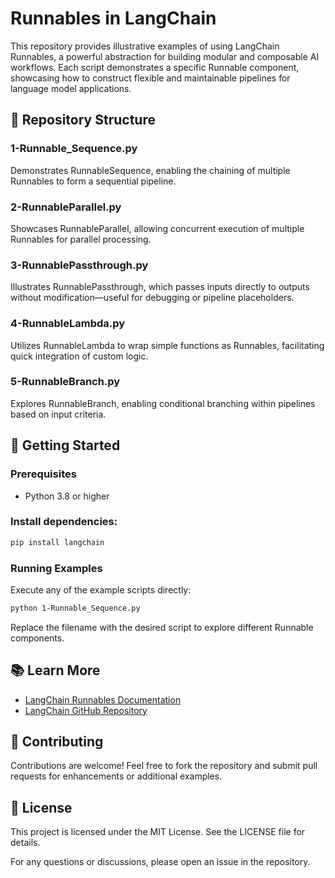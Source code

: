 # Runnables in LangChain

This repository provides illustrative examples of using LangChain Runnables, a powerful abstraction for building modular and composable AI workflows. Each script demonstrates a specific Runnable component, showcasing how to construct flexible and maintainable pipelines for language model applications.

## 📁 Repository Structure

### 1-Runnable_Sequence.py
Demonstrates RunnableSequence, enabling the chaining of multiple Runnables to form a sequential pipeline.

### 2-RunnableParallel.py
Showcases RunnableParallel, allowing concurrent execution of multiple Runnables for parallel processing.

### 3-RunnablePassthrough.py
Illustrates RunnablePassthrough, which passes inputs directly to outputs without modification—useful for debugging or pipeline placeholders.

### 4-RunnableLambda.py
Utilizes RunnableLambda to wrap simple functions as Runnables, facilitating quick integration of custom logic.

### 5-RunnableBranch.py
Explores RunnableBranch, enabling conditional branching within pipelines based on input criteria.

## 🚀 Getting Started

### Prerequisites
- Python 3.8 or higher

### Install dependencies:

```bash
pip install langchain
```

### Running Examples
Execute any of the example scripts directly:

```bash
python 1-Runnable_Sequence.py
```

Replace the filename with the desired script to explore different Runnable components.

## 📚 Learn More

- [LangChain Runnables Documentation](https://python.langchain.com/docs/expression_language/)
- [LangChain GitHub Repository](https://github.com/langchain-ai/langchain)

## 🤝 Contributing

Contributions are welcome! Feel free to fork the repository and submit pull requests for enhancements or additional examples.

## 📄 License

This project is licensed under the MIT License. See the LICENSE file for details.

For any questions or discussions, please open an issue in the repository.
